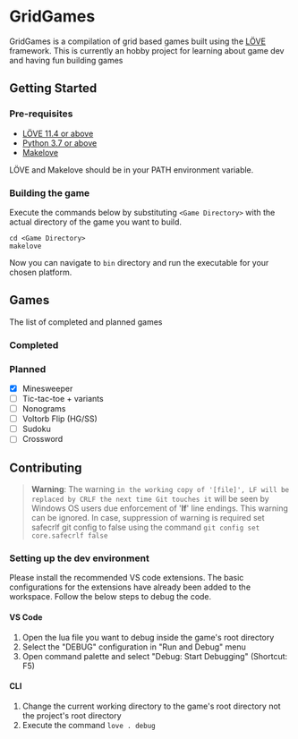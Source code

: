 # GridGames

GridGames is a compilation of grid based games built using the [LÖVE](https://love2d.org) framework. This is currently an hobby project for learning about game dev and having fun building games

## Getting Started

### Pre-requisites

- [LÖVE 11.4 or above](https://love2d.org)
- [Python 3.7 or above](https://www.python.org/downloads/)
- [Makelove](https://github.com/pfirsich/makelove)

LÖVE and Makelove should be in your PATH environment variable.

### Building the game

Execute the commands below by substituting `<Game Directory>` with the actual directory of the game you want to build.

```shell
cd <Game Directory>
makelove
```

Now you can navigate to `bin` directory and run the executable for your chosen platform.

## Games

The list of completed and planned games

### Completed

### Planned

- [x] Minesweeper
- [ ] Tic-tac-toe + variants
- [ ] Nonograms
- [ ] Voltorb Flip (HG/SS)
- [ ] Sudoku
- [ ] Crossword

## Contributing

> **Warning**: The warning `in the working copy of '[file]', LF will be replaced by CRLF the next time Git touches it` will be seen by Windows OS users due enforcement of '**lf**' line endings. This warning can be ignored. In case, suppression of warning is required set safecrlf git config to false using the command `git config set core.safecrlf false`

### Setting up the dev environment

Please install the recommended VS code extensions. The basic configurations for the extensions have already been added to the workspace. Follow the below steps to debug the code.

#### VS Code

1. Open the lua file you want to debug inside the game's root directory
2. Select the "DEBUG" configuration in "Run and Debug" menu
3. Open command palette and select "Debug: Start Debugging" (Shortcut: F5)

#### CLI

1. Change the current working directory to the game's root directory not the project's root directory
2. Execute the command `love . debug`
